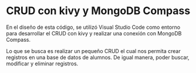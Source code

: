 # CRUD con kivy y MongoDB Compass

En el diseño de esta código, se utilizó Visual Studio Code como entorno para desarrollar el CRUD con kivy y realizar una conexión con MongoDB Compass.

Lo que se busca es realizar un pequeño CRUD el cual nos permita crear registros en una base de datos de alumnos. De igual manera, poder buscar, modificar y eliminar registros.
